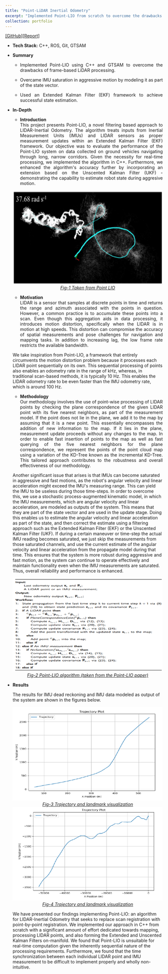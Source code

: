 ```yaml
---
title: "Point-LiDAR Inertial Odometry"
excerpt: "Implemented Point-LIO from scratch to overcome the drawbacks of frame-based LiDAR processing. <br/><img src='/images/point_lio_cover.png'>"
collection: portfolio
---
```


[[GitHub]](https://github.com/taylorpool/point_lio)[[Report]](http://sahiltchaudhary.github.io/files/Point_LIO_Final.pdf)

* <b>Tech Stack:</b> C++, ROS, Git, GTSAM
* <b> Summary </b>
    -  <p style="text-align: justify;">Implemented Point-LIO using C++ and GTSAM to overcome the drawbacks of frame-based LiDAR processing.</p>
    -  <p style="text-align: justify;">Overcame IMU saturation in aggressive motion by modeling it as part of the state vector.</p>
    -  <p style="text-align: justify;">Used an Extended Kalman Filter (EKF) framework to achieve successful state estimation.</p>

* <b>In-Depth</b>
    *  <p style="text-align: justify;"><b>Introduction</b><br>This project presents Point-LIO, a novel filtering based approach to LIDAR-Inertial Odometry. The algorithm treats inputs from Inertial Measurement Units (IMUs) and LIDAR sensors as proper measurement updates within an Extended Kalman Filter (EKF) framework. Our objective was to evaluate the performance of the Point-LIO system on data collected on ground vehicles navigating through long, narrow corridors. Given the necessity for real-time processing, we implemented the algorithm in C++. Furthermore, we enhanced the algorithm's accuracy further by incorporating an extension based on the Unscented Kalman Filter (UKF) - demonstrating the capability to estimate robot state during aggresive motion. </p>

    <div style="text-align:center">
    <img src="/images/point_lio_cover.png" alt="point_lio_cover" style="width:600px;height:300px;">
    </div>
    <figcaption style="text-align: center;"><u><em>Fig-1 Taken from Point LIO</em></u></figcaption>
  
    * <p style="text-align: justify;"><b>Motivation</b><br>LIDAR is a sensor that samples at discrete points in time and returns the range and azimuth associated with the points in question. However, a common practice is to accumulate these points into a scan. Even though this aggregation aids in data processing, it introduces motion distortion, specifically when the LIDAR is in motion at high speeds. This distortion can compromise the accuracy of spatial measurements and pose challenges for navigation and mapping tasks. In addition to increasing lag, the low frame rate restricts the available bandwidth.</p>

    <p>We take inspiration from Point-LIO, a framework that entirely circumvents the motion distortion problem because it processes each LIDAR point sequentially on its own. This sequential processing of points also enables an odometry rate in the range of kHz, whereas, in traditional scan-based methods, it is typically 10 Hz. This enables the LIDAR odometry rate to be even faster than the IMU odometry rate, which is around 100 Hz.</p>

    * <p style="text-align: justify;"><b>Methodology</b><br>Our methodology involves the use of point-wise processing of LIDAR points by checking the plane correspondence of the given LIDAR point with its five nearest neighbors, as part of the measurement model. If the point does not lie in the plane, we add it to the map by assuming that it is a new point. This essentially encompasses the addition of new information to the map. If it lies in the plane, measurement update proceeds without any changes to the map. In order to enable fast insertion of points to the map as well as fast querying of the five nearest neighbors for the plane correspondence, we represent the points of the point cloud map using a variation of the KD-Tree known as the incremental KD-Tree. This tailored approach contributes to the robustness and overall effectiveness of our methodology.</p>

    <p>Another significant issue that arises is that IMUs can become saturated in aggressive and fast motions, as the robot's angular velocity and linear acceleration might exceed the IMU's measuring range. This can yield the IMU to be useless during those time-steps. In order to overcome this, we use a stochastic process-augmented kinematic model, in which the IMU measurements, which are angular velocity and linear acceleration, are modeled as outputs of the system. This means that they are part of the state vector and are used in the update stage. Doing this enables us to estimate the angular velocity and linear acceleration as part of the state, and then correct the estimate using a filtering approach such as the Extended Kalman Filter (EKF) or the Unscented Kalman Filter (UKF). If during a certain maneuver or time-step the actual IMU reading becomes saturated, we just skip the measurements from those saturated channels, and use the current estimate of the angular velocity and linear acceleration from the propagate model during that time. This ensures that the system is more robust during aggressive and fast motion, as the system can continue to operate effectively and maintain functionality even when the IMU measurements are saturated. Thus, overall reliability and performance is enhanced.</p>

    <div style="text-align:center">
    <img src="/images/point_lio_algo.png" alt="pointLIO_algorithm" style="width:600px;height:300px;">
    </div>
    <figcaption style="text-align: center;"><u><em>Fig-2 Point-LIO algorithm (taken from the Point-LIO paper)</em></u></figcaption>

* <b>Results</b>
    <p>The results for IMU dead reckoning and IMU data modeled as output of the system are shown in the figures below.</p>

    <div style="text-align:center">
    <img src="/images/pointlio_traj_plot.png" alt="pointLIO_traj_plot" style="width:600px;height:300px;">
    </div>
    <figcaption style="text-align: center;"><u><em>Fig-3 Trajectory and landmark visualization</em></u></figcaption>

    <div style="text-align:center">
    <img src="/images/pointlio_traj_plot-2.png" alt="pointLIO_traj_plot-2" style="width:600px;height:300px;">
    </div>
    <figcaption style="text-align: center;"><u><em>Fig-4 Trajectory and landmark visualization</em></u></figcaption>

    <p>We have presented our findings implementing Point-LIO: an algorithm for LIDAR-Inertial Odometry that seeks to replace scan registration with point-by-point registration. We implemented our approach in C++ from scratch with a significant amount of effort dedicated towards mapping, processing LIDAR points, and also forming the Extended and Unscented Kalman Filters on-manifold. We found that Point-LIO is unsuitable for real-time computation given the inherently sequential nature of the processing requirements. Furthermore, we found that the time synchronization between each individual LIDAR point and IMU measurement to be difficult to implement properly and wholly non-intuitive.</p>
